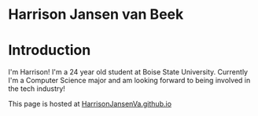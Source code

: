# Harrison Jansen van Beek
# Introduction
I'm Harrison! I'm a 24 year old student at Boise State University. Currently I'm a Computer Science major and am looking forward to being involved in the tech industry! 

This page is hosted at [HarrisonJansenVa.github.io](https://github.com/harrisonjansenva.github.io)

